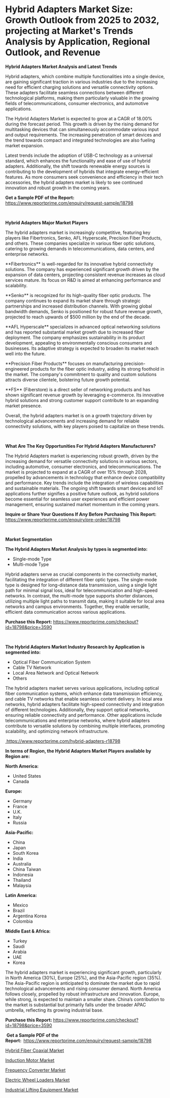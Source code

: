 <p><h1>Hybrid Adapters Market Size: Growth Outlook from 2025 to 2032, projecting at Market's Trends Analysis by Application, Regional Outlook, and Revenue</h1></p><p><strong>Hybrid Adapters Market Analysis and Latest Trends</strong></p>
<p><p>Hybrid adapters, which combine multiple functionalities into a single device, are gaining significant traction in various industries due to the increasing need for efficient charging solutions and versatile connectivity options. These adapters facilitate seamless connections between different technological platforms, making them particularly valuable in the growing fields of telecommunications, consumer electronics, and automotive applications.</p><p>The Hybrid Adapters Market is expected to grow at a CAGR of 18.00% during the forecast period. This growth is driven by the rising demand for multitasking devices that can simultaneously accommodate various input and output requirements. The increasing penetration of smart devices and the trend towards compact and integrated technologies are also fueling market expansion. </p><p>Latest trends include the adoption of USB-C technology as a universal standard, which enhances the functionality and ease of use of hybrid adapters. Additionally, the shift towards renewable energy sources is contributing to the development of hybrids that integrate energy-efficient features. As more consumers seek convenience and efficiency in their tech accessories, the hybrid adapters market is likely to see continued innovation and robust growth in the coming years.</p></p>
<p><strong>Get a Sample PDF of the Report:&nbsp;</strong> <a href="https://www.reportprime.com/enquiry/request-sample/18798?utm_campaign=1877&utm_medium=2&utm_source=Github&utm_content=ia&utm_term=19032025&utm_id=hybrid-adapters">https://www.reportprime.com/enquiry/request-sample/18798</a></p>
<p>&nbsp;</p>
<p><strong>Hybrid Adapters Major Market Players</strong></p>
<p><p>The hybrid adapters market is increasingly competitive, featuring key players like Fibertronics, Senko, AFL Hyperscale, Precision Fiber Products, and others. These companies specialize in various fiber optic solutions, catering to growing demands in telecommunications, data centers, and enterprise networks.</p><p>**Fibertronics** is well-regarded for its innovative hybrid connectivity solutions. The company has experienced significant growth driven by the expansion of data centers, projecting consistent revenue increases as cloud services mature. Its focus on R&D is aimed at enhancing performance and scalability.</p><p>**Senko** is recognized for its high-quality fiber optic products. The company continues to expand its market share through strategic partnerships and increased distribution channels. With growing global bandwidth demands, Senko is positioned for robust future revenue growth, projected to reach upwards of $500 million by the end of the decade.</p><p>**AFL Hyperscale** specializes in advanced optical networking solutions and has reported substantial market growth due to increased fiber deployment. The company emphasizes sustainability in its product development, appealing to environmentally conscious consumers and businesses. Its adaptive strategy is expected to broaden its market reach well into the future.</p><p>**Precision Fiber Products** focuses on manufacturing precision-engineered products for the fiber optic industry, aiding its strong foothold in the market. The company's commitment to quality and custom solutions attracts diverse clientele, bolstering future growth potential.</p><p>**FS** (Fiberstore) is a direct seller of networking products and has shown significant revenue growth by leveraging e-commerce. Its innovative hybrid solutions and strong customer support contribute to an expanding market presence.</p><p>Overall, the hybrid adapters market is on a growth trajectory driven by technological advancements and increasing demand for reliable connectivity solutions, with key players poised to capitalize on these trends.</p></p>
<p>&nbsp;</p>
<p><strong>What Are The Key Opportunities For Hybrid Adapters Manufacturers?</strong></p>
<p><p>The Hybrid Adapters market is experiencing robust growth, driven by the increasing demand for versatile connectivity solutions in various sectors, including automotive, consumer electronics, and telecommunications. The market is projected to expand at a CAGR of over 15% through 2028, propelled by advancements in technology that enhance device compatibility and performance. Key trends include the integration of wireless capabilities and sustainable materials. The ongoing shift towards smart devices and IoT applications further signifies a positive future outlook, as hybrid solutions become essential for seamless user experiences and efficient power management, ensuring sustained market momentum in the coming years.</p></p>
<p><strong>Inquire or Share Your Questions If Any Before Purchasing This Report:</strong> <a href="https://www.reportprime.com/enquiry/pre-order/18798?utm_campaign=1877&utm_medium=2&utm_source=Github&utm_content=ia&utm_term=19032025&utm_id=hybrid-adapters">https://www.reportprime.com/enquiry/pre-order/18798</a></p>
<p>&nbsp;</p>
<p><strong>Market Segmentation</strong></p>
<p><strong>The Hybrid Adapters Market Analysis by types is segmented into:</strong></p>
<p><ul><li>Single-mode Type</li><li>Multi-mode Type</li></ul></p>
<p><p>Hybrid adapters serve as crucial components in the connectivity market, facilitating the integration of different fiber optic types. The single-mode type is designed for long-distance data transmission, using a single light path for minimal signal loss, ideal for telecommunication and high-speed networks. In contrast, the multi-mode type supports shorter distances, utilizing multiple light paths to transmit data, making it suitable for local area networks and campus environments. Together, they enable versatile, efficient data communication across various applications.</p></p>
<p><strong>Purchase this Report:&nbsp;</strong><a href="https://www.reportprime.com/checkout?id=18798&price=3590&utm_campaign=1877&utm_medium=2&utm_source=Github&utm_content=ia&utm_term=19032025&utm_id=hybrid-adapters">https://www.reportprime.com/checkout?id=18798&price=3590</a></p>
<p>&nbsp;</p>
<p><strong>The Hybrid Adapters Market Industry Research by Application is segmented into:</strong></p>
<p><ul><li>Optical Fiber Communication System</li><li>Cable TV Network</li><li>Local Area Network and Optical Network</li><li>Others</li></ul></p>
<p><p>The hybrid adapters market serves various applications, including optical fiber communication systems, which enhance data transmission efficiency, and cable TV networks that enable seamless content delivery. In local area networks, hybrid adapters facilitate high-speed connectivity and integration of different technologies. Additionally, they support optical networks, ensuring reliable connectivity and performance. Other applications include telecommunications and enterprise networks, where hybrid adapters contribute to versatile solutions by combining multiple interfaces, promoting scalability, and optimizing network infrastructure.</p></p>
<p><a href="https://www.reportprime.com/hybrid-adapters-r18798?utm_campaign=1877&utm_medium=2&utm_source=Github&utm_content=ia&utm_term=19032025&utm_id=hybrid-adapters">&nbsp;https://www.reportprime.com/hybrid-adapters-r18798</a></p>
<p><strong>In terms of Region, the Hybrid Adapters Market Players available by Region are:</strong></p>
<p>
    <p> <strong> North America: </strong>
        <ul>
            <li>United States</li>
            <li>Canada</li>
        </ul>
        </p> 
    <p> <strong> Europe: </strong>
        <ul>
            <li>Germany</li>
            <li>France</li>
            <li>U.K.</li>
            <li>Italy</li>
            <li>Russia</li>
        </ul>
        </p> 
    <p> <strong> Asia-Pacific: </strong>
        <ul>
            <li>China</li>
            <li>Japan</li>
            <li>South Korea</li>
            <li>India</li>
            <li>Australia</li>
            <li>China Taiwan</li>
            <li>Indonesia</li>
            <li>Thailand</li>
            <li>Malaysia</li>
        </ul>
        </p> 
    <p> <strong> Latin America: </strong>
        <ul>
            <li>Mexico</li>
            <li>Brazil</li>
            <li>Argentina Korea</li>
            <li>Colombia</li>
        </ul>
        </p> 
    <p> <strong> Middle East & Africa: </strong>
        <ul>
            <li>Turkey</li>
            <li>Saudi</li>
            <li>Arabia</li>
            <li>UAE</li>
            <li>Korea</li>
        </ul>
    </p>
    </p>
<p><p>The hybrid adapters market is experiencing significant growth, particularly in North America (30%), Europe (25%), and the Asia-Pacific region (35%). The Asia-Pacific region is anticipated to dominate the market due to rapid technological advancements and rising consumer demand. North America follows closely, propelled by robust infrastructure and innovation. Europe, while strong, is expected to maintain a smaller share. China’s contribution to the market is substantial but primarily falls under the broader APAC umbrella, reflecting its growing industrial base.</p></p>
<p><strong>Purchase this Report: </strong><a href="https://www.reportprime.com/checkout?id=18798&price=3590&utm_campaign=1877&utm_medium=2&utm_source=Github&utm_content=ia&utm_term=19032025&utm_id=hybrid-adapters">https://www.reportprime.com/checkout?id=18798&price=3590</a></p>
<p>&nbsp;<strong>Get a Sample PDF of the Report:&nbsp;&nbsp;</strong><a href="https://www.reportprime.com/enquiry/request-sample/18798?utm_campaign=1877&utm_medium=2&utm_source=Github&utm_content=ia&utm_term=19032025&utm_id=hybrid-adapters">https://www.reportprime.com/enquiry/request-sample/18798</a></p>
<p><strong></strong></p>
<p><p><a href="https://github.com/marcayaminig/Market-Research-Report-List-1/blob/main/hybrid-fiber-coaxial-market.md?utm_campaign=1877&utm_medium=2&utm_source=Github&utm_content=ia&utm_term=19032025&utm_id=hybrid-adapters">Hybrid Fiber Coaxial Market</a></p><p><a href="https://github.com/awwqamet/Market-Research-Report-List-1/blob/main/induction-motor-market.md?utm_campaign=1877&utm_medium=2&utm_source=Github&utm_content=ia&utm_term=19032025&utm_id=hybrid-adapters">Induction Motor Market</a></p><p><a href="https://github.com/chillwervenu/Market-Research-Report-List-1/blob/main/frequency-converter-market.md?utm_campaign=1877&utm_medium=2&utm_source=Github&utm_content=ia&utm_term=19032025&utm_id=hybrid-adapters">Frequency Converter Market</a></p><p><a href="https://github.com/stuwinawisa/Market-Research-Report-List-1/blob/main/electric-wheel-loaders-market.md?utm_campaign=1877&utm_medium=2&utm_source=Github&utm_content=ia&utm_term=19032025&utm_id=hybrid-adapters">Electric Wheel Loaders Market</a></p><p><a href="https://github.com/yodhafirorae/Market-Research-Report-List-1/blob/main/industrial-lifting-equipment-market.md?utm_campaign=1877&utm_medium=2&utm_source=Github&utm_content=ia&utm_term=19032025&utm_id=hybrid-adapters">Industrial Lifting Equipment Market</a></p></p>